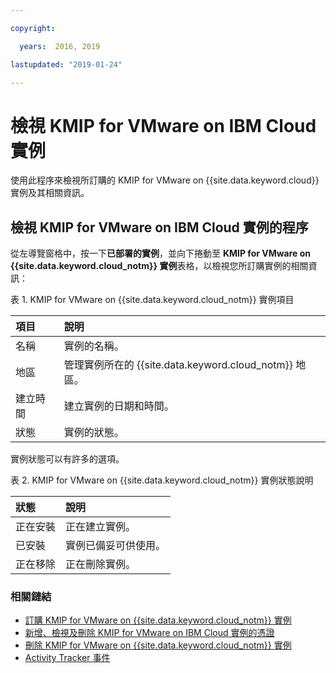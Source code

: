```yaml
---

copyright:

  years:  2016, 2019

lastupdated: "2019-01-24"

---
```


# 檢視 KMIP for VMware on IBM Cloud 實例

使用此程序來檢視所訂購的 KMIP for VMware on {{site.data.keyword.cloud}} 實例及其相關資訊。

## 檢視 KMIP for VMware on IBM Cloud 實例的程序

從左導覽窗格中，按一下**已部署的實例**，並向下捲動至 **KMIP for VMware on {{site.data.keyword.cloud_notm}} 實例**表格，以檢視您所訂購實例的相關資訊：

表 1. KMIP for VMware on {{site.data.keyword.cloud_notm}} 實例項目

|項目        |說明       |  
|:----------- |:----------------- |
|名稱 |實例的名稱。|
|地區           |管理實例所在的 {{site.data.keyword.cloud_notm}} 地區。|
|建立時間|建立實例的日期和時間。|  
|狀態|實例的狀態。|

實例狀態可以有許多的選項。

表 2. KMIP for VMware on {{site.data.keyword.cloud_notm}} 實例狀態說明

|狀態|說明       |
|:------------- |:------------- |
|正在安裝|正在建立實例。|
|已安裝|實例已備妥可供使用。|
|正在移除|正在刪除實例。|

### 相關鏈結

* [訂購 KMIP for VMware on {{site.data.keyword.cloud_notm}} 實例](/docs/services/vmwaresolutions/services/kmip_standalone_ordering.html)
* [新增、檢視及刪除 KMIP for VMware on IBM Cloud 實例的憑證](/docs/services/vmwaresolutions/services/kmip_standalone_addingdeletingcert.html)
* [刪除 KMIP for VMware on {{site.data.keyword.cloud_notm}} 實例](/docs/services/vmwaresolutions/services/kmip_standalone_deleting.html)
* [Activity Tracker 事件](/docs/services/vmwaresolutions/vmonic/at-events.html)
